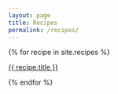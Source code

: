 ```yaml
---
layout: page
title: Recipes
permalink: /recipes/
---
```


{% for recipe in site.recipes %}
  <p>
    <a href="{{ recipe.url }}">
      {{ recipe.title }}
    </a>
  </p>
{% endfor %}